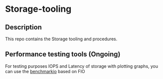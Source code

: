# Storage-tooling

## Description
This repo contains the Storage tooling and procedures. 

## Performance testing tools (Ongoing)
For testing purposes IOPS and Latency of storage with plotting graphs, you can use the [benchmarkio](benchmarkio/README.md) based on FIO
